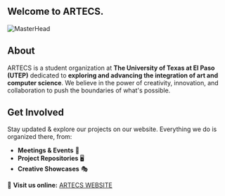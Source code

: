 ## Welcome to **ARTECS**.

![MasterHead](https://i.pinimg.com/originals/b5/b8/2c/b5b82ca931a478f50a94f06ef2f9d211.jpg)

## About
ARTECS is a student organization at **The University of Texas at El Paso (UTEP)** dedicated to **exploring and advancing the integration of art and computer science**.
We believe in the power of creativity, innovation, and collaboration to push the boundaries of what's possible.  

## Get Involved  
Stay updated & explore our projects on our website. Everything we do is organized there, from:  
- **Meetings & Events** 📅  
- **Project Repositories** 🖥️  
- **Creative Showcases** 🎭  

🔗 **Visit us online:** [ARTECS WEBSITE](https://www.artecs.org/)  
